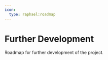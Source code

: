 ```yaml
---
icon:
  type: raphael:roadmap
---
```

# Further Development

Roadmap for further development of the project.